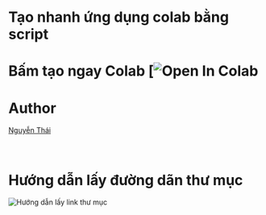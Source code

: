 # Tạo nhanh ứng dụng colab bằng script
# Bấm tạo ngay Colab [![Open In Colab](https://colab.research.google.com/github/nqthaivl/Colab-Unzip-Folder-Google-Drive/blob/main/Unzip_Folder_Drive.ipynb)
# Author
[Nguyễn Thái](https://www.nguyenthai.id.vn/)<br>
<br><br>
# Hướng dẫn lấy đường dãn thư mục
![Hướng dẫn lấy link thư mục](https://i.imgur.com/In0ncW6.png)

